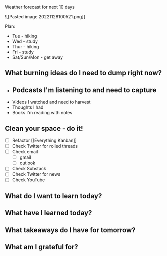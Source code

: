 

Weather forecast for next 10 days

![[Pasted image 20221128100521.png]]

Plan:
- Tue - hiking
- Wed - study
- Thur - hiking
- Fri - study
- Sat/Sun/Mon - get away


## What burning ideas do I need to dump right now?

- Podcasts I'm listening to and need to capture
	- 
- Videos I watched and need to harvest
- Thoughts I had
- Books I'm reading with notes



## Clean your space - do it!


- [ ] Refactor [[Everything Kanban]]
- [ ] Check Twitter for rolled threads
- [ ] Check email
	- [ ] gmail
	- [ ] outlook
- [ ] Check Substack
- [ ] Check Twitter for news
- [ ] Check YouTube

## What do I want to learn today?

## What have I learned today?


## What takeaways do I have for tomorrow?


## What am I grateful for?

